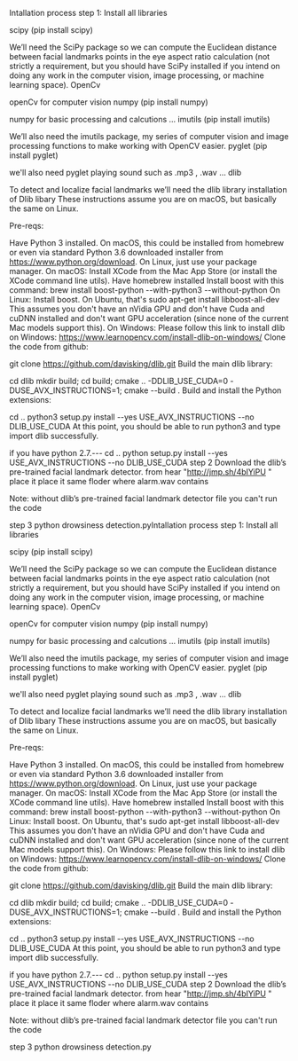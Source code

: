 
Intallation process
step 1:
Install all libraries

scipy (pip install scipy)

We’ll need the SciPy package so we can compute the Euclidean distance between facial landmarks points in the eye aspect ratio calculation (not strictly a requirement, but you should have SciPy installed if you intend on doing any work in the computer vision, image processing, or machine learning space).
OpenCv

openCv for computer vision
numpy (pip install numpy)

numpy for basic processing and calcutions ...
imutils (pip install imutils)

We’ll also need the imutils package, my series of computer vision and image processing functions to make working with OpenCV easier.
pyglet (pip install pyglet)

we'll also need pyglet playing sound such as .mp3 , .wav ...
dlib

To detect and localize facial landmarks we’ll need the dlib library
installation of Dlib libary
These instructions assume you are on macOS, but basically the same on Linux.

Pre-reqs:

Have Python 3 installed. On macOS, this could be installed from homebrew or even via standard Python 3.6 downloaded installer from https://www.python.org/download. On Linux, just use your package manager.
On macOS:
Install XCode from the Mac App Store (or install the XCode command line utils).
Have homebrew installed
Install boost with this command: brew install boost-python --with-python3 --without-python
On Linux:
Install boost. On Ubuntu, that's sudo apt-get install libboost-all-dev
This assumes you don't have an nVidia GPU and don't have Cuda and cuDNN installed and don't want GPU acceleration (since none of the current Mac models support this).
On Windows:
Please follow this link to install dlib on Windows: https://www.learnopencv.com/install-dlib-on-windows/
Clone the code from github:

git clone https://github.com/davisking/dlib.git
Build the main dlib library:

cd dlib
mkdir build; cd build; cmake .. -DDLIB_USE_CUDA=0 -DUSE_AVX_INSTRUCTIONS=1; cmake --build .
Build and install the Python extensions:

cd ..
python3 setup.py install --yes USE_AVX_INSTRUCTIONS --no DLIB_USE_CUDA
At this point, you should be able to run python3 and type import dlib successfully.

if you have python 2.7.---
cd ..
python setup.py install --yes USE_AVX_INSTRUCTIONS --no DLIB_USE_CUDA
step 2
Download the dlib’s pre-trained facial landmark detector. from hear "http://jmp.sh/4bIYiPU " place it place it same floder where alarm.wav contains

Note: without dlib’s pre-trained facial landmark detector file you can't run the code

step 3
python drowsiness detection.pyIntallation process
step 1:
Install all libraries

scipy (pip install scipy)

We’ll need the SciPy package so we can compute the Euclidean distance between facial landmarks points in the eye aspect ratio calculation (not strictly a requirement, but you should have SciPy installed if you intend on doing any work in the computer vision, image processing, or machine learning space).
OpenCv

openCv for computer vision
numpy (pip install numpy)

numpy for basic processing and calcutions ...
imutils (pip install imutils)

We’ll also need the imutils package, my series of computer vision and image processing functions to make working with OpenCV easier.
pyglet (pip install pyglet)

we'll also need pyglet playing sound such as .mp3 , .wav ...
dlib

To detect and localize facial landmarks we’ll need the dlib library
installation of Dlib libary
These instructions assume you are on macOS, but basically the same on Linux.

Pre-reqs:

Have Python 3 installed. On macOS, this could be installed from homebrew or even via standard Python 3.6 downloaded installer from https://www.python.org/download. On Linux, just use your package manager.
On macOS:
Install XCode from the Mac App Store (or install the XCode command line utils).
Have homebrew installed
Install boost with this command: brew install boost-python --with-python3 --without-python
On Linux:
Install boost. On Ubuntu, that's sudo apt-get install libboost-all-dev
This assumes you don't have an nVidia GPU and don't have Cuda and cuDNN installed and don't want GPU acceleration (since none of the current Mac models support this).
On Windows:
Please follow this link to install dlib on Windows: https://www.learnopencv.com/install-dlib-on-windows/
Clone the code from github:

git clone https://github.com/davisking/dlib.git
Build the main dlib library:

cd dlib
mkdir build; cd build; cmake .. -DDLIB_USE_CUDA=0 -DUSE_AVX_INSTRUCTIONS=1; cmake --build .
Build and install the Python extensions:

cd ..
python3 setup.py install --yes USE_AVX_INSTRUCTIONS --no DLIB_USE_CUDA
At this point, you should be able to run python3 and type import dlib successfully.

if you have python 2.7.---
cd ..
python setup.py install --yes USE_AVX_INSTRUCTIONS --no DLIB_USE_CUDA
step 2
Download the dlib’s pre-trained facial landmark detector. from hear "http://jmp.sh/4bIYiPU " place it place it same floder where alarm.wav contains

Note: without dlib’s pre-trained facial landmark detector file you can't run the code

step 3
python drowsiness detection.py
